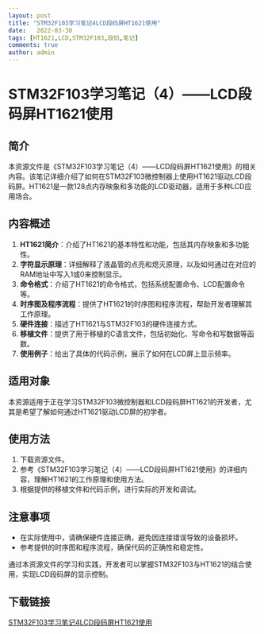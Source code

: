 ```yaml
---
layout: post
title: "STM32F103学习笔记4LCD段码屏HT1621使用"
date:   2022-03-30
tags: [HT1621,LCD,STM32F103,段码,笔记]
comments: true
author: admin
---
```

# STM32F103学习笔记（4）——LCD段码屏HT1621使用

## 简介
本资源文件是《STM32F103学习笔记（4）——LCD段码屏HT1621使用》的相关内容。该笔记详细介绍了如何在STM32F103微控制器上使用HT1621驱动LCD段码屏。HT1621是一款128点内存映象和多功能的LCD驱动器，适用于多种LCD应用场合。

## 内容概述
1. **HT1621简介**：介绍了HT1621的基本特性和功能，包括其内存映象和多功能性。
2. **字符显示原理**：详细解释了液晶管的点亮和熄灭原理，以及如何通过在对应的RAM地址中写入1或0来控制显示。
3. **命令格式**：介绍了HT1621的命令格式，包括系统配置命令、LCD配置命令等。
4. **时序图及程序流程**：提供了HT1621的时序图和程序流程，帮助开发者理解其工作原理。
5. **硬件连接**：描述了HT1621与STM32F103的硬件连接方式。
6. **移植文件**：提供了用于移植的C语言文件，包括初始化、写命令和写数据等函数。
7. **使用例子**：给出了具体的代码示例，展示了如何在LCD屏上显示频率。

## 适用对象
本资源适用于正在学习STM32F103微控制器和LCD段码屏HT1621的开发者，尤其是希望了解如何通过HT1621驱动LCD屏的初学者。

## 使用方法
1. 下载资源文件。
2. 参考《STM32F103学习笔记（4）——LCD段码屏HT1621使用》的详细内容，理解HT1621的工作原理和使用方法。
3. 根据提供的移植文件和代码示例，进行实际的开发和调试。

## 注意事项
- 在实际使用中，请确保硬件连接正确，避免因连接错误导致的设备损坏。
- 参考提供的时序图和程序流程，确保代码的正确性和稳定性。

通过本资源文件的学习和实践，开发者可以掌握STM32F103与HT1621的结合使用，实现LCD段码屏的显示控制。

## 下载链接

[STM32F103学习笔记4LCD段码屏HT1621使用](https://pan.quark.cn/s/afee5b00ee53)